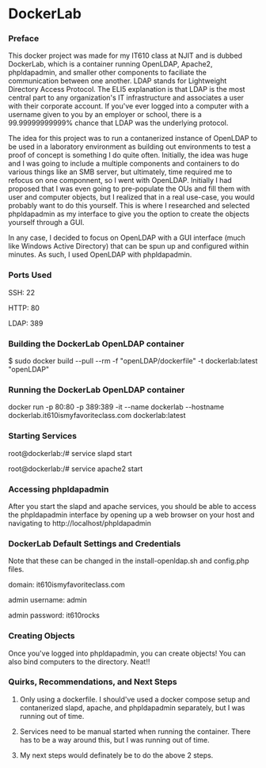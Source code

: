# DockerLab


<h3>Preface</h3>


This docker project was made for my IT610 class at NJIT and is dubbed DockerLab, which is a container running OpenLDAP, Apache2, phpldapadmin, and smaller other components to faciliate the communication between one another.
LDAP stands for Lightweight Directory Access Protocol. The ELI5 explanation is that LDAP is the most central part to any organization's IT infrastructure and associates a user with their corporate account. If you've ever logged into a computer with a username given to you by an employer or school, there is a 99.99999999999% chance that LDAP was the underlying protocol.


The idea for this project was to run a contanerized instance of OpenLDAP to be used in a laboratory environment as building out environments to test a proof of concept is something I do quite often. Initially, the idea was huge and I was going to include a multiple components and containers to do various things like an SMB server, but ultimately, time required me to refocus on one componnent, so I went with OpenLDAP. Initially I had proposed that I was even going to pre-populate the OUs and fill them with user and computer objects, but I realized that in a real use-case, you would probably want to do this yourself. This is where I researched and selected phpldapadmin as my interface to give you the option to create the objects yourself through a GUI.

In any case, I decided to focus on OpenLDAP with a GUI interface (much like Windows Active Directory) that can be spun up and configured within minutes. As such, I used OpenLDAP with phpldapadmin.


<h3>Ports Used</h3>


SSH: 22


HTTP: 80


LDAP: 389


<h3>Building the DockerLab OpenLDAP container</h3>


$ sudo docker build --pull --rm -f "openLDAP/dockerfile" -t dockerlab:latest "openLDAP"


<h3>Running the DockerLab OpenLDAP container</h3>


docker run -p 80:80 -p 389:389 -it --name dockerlab --hostname dockerlab.it610ismyfavoriteclass.com dockerlab:latest


<h3>Starting Services</h3>


root@dockerlab:/# service slapd start

root@dockerlab:/# service apache2 start


<h3>Accessing phpldapadmin</h3>

After you start the slapd and apache services, you should be able to access the phpldapadmin interface by opening up a web browser on your host and navigating to http://localhost/phpldapadmin

<h3>DockerLab Default Settings and Credentials</h3>

Note that these can be changed in the install-openldap.sh and config.php files.


domain: it610ismyfavoriteclass.com


admin username: admin


admin password: it610rocks


<h3>Creating Objects</h3>


Once you've logged into phpldapadmin, you can create objects! You can also bind computers to the directory. Neat!!


<h3>Quirks, Recommendations, and Next Steps</h3>

1) Only using a dockerfile. I should've used a docker compose setup and contanerized slapd, apache, and phpldapadmin separately, but I was running out of time.


2) Services need to be manual started when running the container. There has to be a way around this, but I was running out of time.


3) My next steps would definately be to do the above 2 steps.